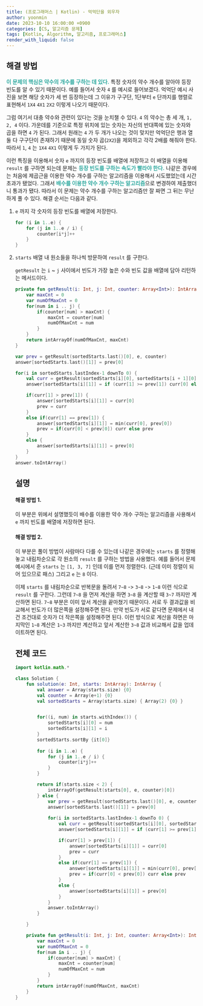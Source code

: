 ```yaml
---
title: (프로그래머스 | Kotlin) - 억억단을 외우자
author: yoonmin
date: 2023-10-10 16:00:00 +0900
categories: [CS, 알고리즘 문제]
tags: [Kotlin, Algorithm, 알고리즘, 프로그래머스]
render_with_liquid: false
---
```


## 해결 방법

<span style="color: #30aaa0">**이 문제의 핵심은 약수의 개수를 구하는 데 있다.**</span>  특정 숫자의 약수 개수를 알아야 등장 빈도를 알 수 있기 때문이다. 예를 들어서 숫자 `4` 를 예시로 들어보겠다. 억억단 예시 사진을 보면 해당 숫자가 세 번 등장하는데 그 이유가 구구단, 1단부터 `e` 단까지를 행렬로 표현해서 `1X4` `4X1` `2X2` 이렇게 나오기 때문이다. 

그럼 여기서 대충 약수와 관련이 있다는 것을 눈치챌 수 있다. `4` 의 약수는 총 세 개, `1, 2, 4` 이다. 가운데를 기준으로 특정 위치에 있는 숫자는 자신의 반대쪽에 있는 숫자와 곱을 하면 `4` 가 된다. 그래서 원래는 `4` 가 두 개가 나오는 것이 맞지만 억억단은 행과 열 둘 다 구구단이 존재하기 때문에 동일 숫자 곱(`2X2`)을 제외하고 각각 2배를 해줘야 한다. 따라서  `1`, `4` 는 `1X4` `4X1` 이렇게 두 가지가 된다.

이런 특징을 이용해서 숫자  `e` 까지의 등장 빈도를 배열에 저장하고 이 배열을 이용해 `result` 를 구하면 되는데 문제는 <span style="color: #30aaa0">**등장 빈도를 구하는 속도가 빨라야 한다.**</span> 나같은 경우에는 처음에  제곱근을 이용한 약수 개수를 구하는 알고리즘을 이용해서 시도했었는데 시간 초과가 됐었다. 그래서 <span style="color: #30aaa0">**배수를 이용한 약수 개수 구하는 알고리즘**</span>으로 변경하여 제출했더니 통과가 됐다. 따라서 이 문제는 약수 개수를 구하는 알고리즘만 잘 짜면 그 뒤는 무난하게 풀 수 있다. 해결 순서는 다음과 같다.

1. `e` 까지 각 숫자의 등장 빈도를 배열에 저장한다.

   ```kotlin
   for (i in 1..e) {
       for (j in 1..e / i) {
           counter[i*j]++
       }
   }
   ```

   

2. `starts` 배열 내 원소들을 하나씩 방문하여 `result` 를 구한다.

   `getResult` 는 `i` ~ `j` 사이에서 빈도가 가장 높은 수와 빈도 값을 배열에 담아 리턴하는 메서드이다.

   ```kotlin
   private fun getResult(i: Int, j: Int, counter: Array<Int>): IntArray {
       var maxCnt = 0
       var numOfMaxCnt = 0
       for(num in i .. j) {
           if(counter[num] > maxCnt) {
               maxCnt = counter[num]
               numOfMaxCnt = num
           }
       }
       return intArrayOf(numOfMaxCnt, maxCnt)
   }
   ```

   ```kotlin
   var prev = getResult(sortedStarts.last()[0], e, counter)
   answer[sortedStarts.last()[1]] = prev[0]
   
   for(i in sortedStarts.lastIndex-1 downTo 0) {
       val curr = getResult(sortedStarts[i][0], sortedStarts[i + 1][0], counter)
       answer[sortedStarts[i][1]] = if (curr[1] >= prev[1]) curr[0] else prev[0]
   
       if(curr[1] > prev[1]) {
           answer[sortedStarts[i][1]] = curr[0]
           prev = curr
       }
       else if(curr[1] == prev[1]) {
           answer[sortedStarts[i][1]] = min(curr[0], prev[0])
           prev = if(curr[0] < prev[0]) curr else prev
       }
       else {
           answer[sortedStarts[i][1]] = prev[0]
       }
   }
   answer.toIntArray()
   ```

   

   ## 설명

   #### 해결 방법 1.

   이 부분은 위에서 설명했듯이 배수를 이용한 약수 개수 구하는 알고리즘을 사용해서 `e` 까지 빈도를 배열에 저장하면 된다.

   #### 해결 방법 2.

   이 부분은 풀이 방법이 사람마다 다를 수 있는데 나같은 경우에는 `starts` 를 정렬해놓고 내림차순으로 각 원소의 `result` 를 구하는 방법을 사용했다. 예를 들어서 문제 예시에서 준 `starts` 는 `[1, 3, 7]` 인데 이를 먼저 정렬한다. (근데 이미 정렬이 되어 있으므로 패스) 그리고  `e` 는 `8` 이다.

   이제 `starts` 를 내림차순으로 반복문을 돌려서 `7~8` -> `3~8` -> `1~8` 이런 식으로 `result` 를 구한다. 그런데 `7~8` 을 먼저 계산을 하면 `3~8` 을 계산할 때 `3~7` 까지만 계산하면 된다. `7~8` 부분은 이미 앞서 계산을 끝마쳤기 때문이다. 서로 두 결과값을 비교해서 빈도가 더 많은쪽을 설정해주면 된다. 만약 빈도가 서로 같다면 문제에서 내건 조건대로 숫자가 더 작은쪽을 설정해주면 된다. 이런 방식으로 계산을 하면은 마지막인 `1~8` 계산은 `1~3` 까지만 계산하고 앞서 계산한 `3~8` 값과 비교해서 값을 업데이트하면 된다.

   

   ## 전체 코드

   ```kotlin
   import kotlin.math.*
   
   class Solution {
       fun solution(e: Int, starts: IntArray): IntArray {
           val answer = Array(starts.size) {0}
           val counter = Array(e+1) {0}
           val sortedStarts = Array(starts.size) { Array(2) {0} }
   
   
           for((i, num) in starts.withIndex()) {
               sortedStarts[i][0] = num
               sortedStarts[i][1] = i
           }
           sortedStarts.sortBy {it[0]}
           
           for (i in 1..e) {
               for (j in 1..e / i) {
                   counter[i*j]++
               }
           }
   
           return if(starts.size < 2) {
               intArrayOf(getResult(starts[0], e, counter)[0])
           } else {
               var prev = getResult(sortedStarts.last()[0], e, counter)
               answer[sortedStarts.last()[1]] = prev[0]
               
               for(i in sortedStarts.lastIndex-1 downTo 0) {
                   val curr = getResult(sortedStarts[i][0], sortedStarts[i + 1][0], counter)
                   answer[sortedStarts[i][1]] = if (curr[1] >= prev[1]) curr[0] else prev[0]
   
                   if(curr[1] > prev[1]) {
                       answer[sortedStarts[i][1]] = curr[0]
                       prev = curr
                   }
                   else if(curr[1] == prev[1]) {
                       answer[sortedStarts[i][1]] = min(curr[0], prev[0])
                       prev = if(curr[0] < prev[0]) curr else prev
                   }
                   else {
                       answer[sortedStarts[i][1]] = prev[0]
                   }
               }
               answer.toIntArray()
           }
   
       }
   
       private fun getResult(i: Int, j: Int, counter: Array<Int>): IntArray {
           var maxCnt = 0
           var numOfMaxCnt = 0
           for(num in i .. j) {
               if(counter[num] > maxCnt) {
                   maxCnt = counter[num]
                   numOfMaxCnt = num
               }
           }
           return intArrayOf(numOfMaxCnt, maxCnt)
       }
   }
   ```

   

   

   